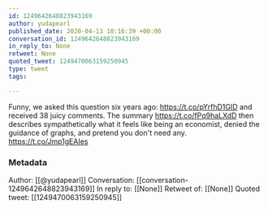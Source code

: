 ```yaml
---
id: 1249642648823943169
author: yudapearl
published_date: 2020-04-13 10:16:39 +00:00
conversation_id: 1249642648823943169
in_reply_to: None
retweet: None
quoted_tweet: 1249470063159250945
type: tweet
tags:

---
```


Funny, we asked this question six years ago: https://t.co/pYrfhD1GID and received 38 juicy comments. The summary https://t.co/fPq9haLXdD then describes sympathetically what it feels like being an economist,  denied the guidance of graphs, and pretend you don't need any. https://t.co/Jmp1gEAIes

### Metadata

Author: [[@yudapearl]]
Conversation: [[conversation-1249642648823943169]]
In reply to: [[None]]
Retweet of: [[None]]
Quoted tweet: [[1249470063159250945]]
